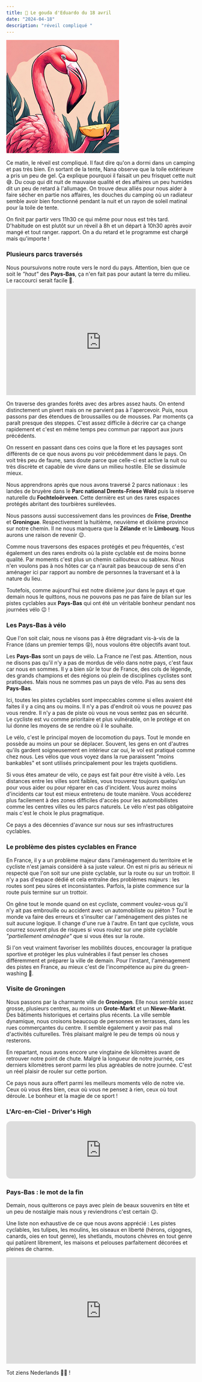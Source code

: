 ```yaml
---
title: 🧀 Le gouda d'Eduardo du 18 avril
date: "2024-04-18"
description: "réveil compliqué "
---
```


![Gouda d'Eduardo](../gouda_eduardo.png)

Ce matin, le réveil est compliqué. Il faut dire qu'on a dormi dans un camping et pas très bien. En sortant de la tente, Nana observe que la toile extérieure a pris un peu de gel. Ça explique pourquoi il faisait un peu frisquet cette nuit 😅. Du coup qui dit nuit de mauvaise qualité et des affaires un peu humides dit un peu de retard à l'allumage. 
On trouve deux alliés pour nous aider à faire sécher en partie nos affaires, les douches du camping où un radiateur semble avoir bien fonctionné pendant la nuit et un rayon de soleil matinal pour la toile de tente. 

On finit par partir vers 11h30 ce qui même pour nous est très tard. D'habitude on est plutôt sur un réveil à 8h et un départ à 10h30 après avoir mangé et tout ranger.  rapport. On a du retard et le programme est chargé mais qu'importe !

### Plusieurs parcs traversés

Nous poursuivons notre route vers le nord du pays. Attention, bien que ce soit le *"haut"* des **Pays-Bas**, ça n'en fait pas pour autant la terre du milieu. Le raccourci serait facile 🤔.

<div style="width: 100%; height: 0; position: relative; padding-bottom: 56%;"><iframe src="https://giphy.com/embed/IWBHK9CLAkKPK" style="top: 0; left: 0; width: 100%; height: 100%; position: absolute; border: 0;" allowfullscreen scrolling="no" allow="encrypted-media;" class="giphy-embed"></iframe></div>

On traverse des grandes forêts avec des arbres assez hauts. On entend distinctement un pivert mais on ne parvient pas à l'apercevoir. Puis, nous passons par des étendues de broussailles ou de mousses. Par moments ça paraît presque des steppes. C'est assez difficile à décrire car ça change rapidement et c'est en même temps peu commun par rapport aux jours précédents.

On ressent en passant dans ces coins que la flore et les paysages sont différents de ce que nous avons pu voir précédemment dans le pays. On voit très peu de faune, sans doute parce que celle-ci est active la nuit ou très discrète et capable de vivre dans un milieu hostile. Elle se dissimule mieux.

Nous apprendrons après que nous avons traversé 2 parcs nationaux : les landes de bruyère dans le **Parc national Drents-Friese Wold** puis la réserve naturelle du **Fochteloërveen**. Cette dernière est un des rares espaces protégés abritant des tourbières surélevées. 

Nous passons aussi successivement dans les provinces de **Frise**, **Drenthe** et **Groningue**. Respectivement la huitième, neuvième et dixième province sur notre chemin. Il ne nous manquera que la **Zélande** et le **Limbourg**. Nous aurons une raison de revenir 😉.

Comme nous traversons des espaces protégés et peu fréquentés, c'est également un des rares endroits où la piste cyclable est de moins bonne qualité. Par moments c'est plus un chemin caillouteux ou sableux. Nous n'en voulons pas à nos hôtes car ça n'aurait pas beaucoup de sens d'en aménager ici par rapport au nombre de personnes la traversant et à la nature du lieu. 

Toutefois, comme aujourd'hui est notre dixième jour dans le pays et que demain nous le quittons, nous ne pouvons pas ne pas faire de bilan sur les pistes cyclables aux **Pays-Bas** qui ont été un véritable bonheur pendant nos journées vélo 😉 !

### Les Pays-Bas à vélo 

Que l'on soit clair, nous ne visons pas à être dégradant vis-à-vis de la France (dans un premier temps 😝), nous voulons être objectifs avant tout.

Les **Pays-Bas** sont un pays de vélo. La France ne l'est pas. Attention, nous ne disons pas qu'il n'y a pas de mordus de vélo dans notre pays, c'est faux car nous en sommes. Il y a bien sûr le tour de France, des cols de légende, des grands champions et des régions où plein de disciplines cyclistes sont pratiquées. Mais nous ne sommes pas un pays de vélo. Pas au sens des **Pays-Bas**.

Ici, toutes les pistes cyclables sont impeccables comme si elles avaient été faites il y a cinq ans ou moins. Il n'y a pas d'endroit où vous ne pouvez pas vous rendre. Il n'y a pas de piste où vous ne vous sentez pas en sécurité. Le cycliste est vu comme prioritaire et plus vulnérable, on le protège et on lui donne les moyens de se rendre où il le souhaite. 

Le vélo, c'est le principal moyen de locomotion du pays. Tout le monde en possède au moins un pour se déplacer. Souvent, les gens en ont d'autres qu'ils gardent soigneusement en intérieur car oui, le vol est pratiqué comme chez nous. Les vélos que vous voyez dans la rue paraissent "moins bankables" et sont utilisés principalement pour les trajets quotidiens.

Si vous êtes amateur de vélo, ce pays est fait pour être visité à vélo. Les distances entre les villes sont faibles, vous trouverez toujours quelqu'un pour vous aider ou pour réparer en cas d'incident. Vous aurez moins d'incidents car tout est mieux entretenu de toute manière. Vous accéderez plus facilement à des zones difficiles d'accès pour les automobilistes comme les centres villes ou les parcs naturels. Le vélo n'est pas obligatoire mais c'est le choix le plus pragmatique.

Ce pays a des décennies d'avance sur nous sur ses infrastructures cyclables.

### Le problème des pistes cyclables en France

En France, il y a un problème majeur dans l'aménagement du territoire et le cycliste n'est jamais considéré à sa juste valeur. On est ni pris au sérieux ni respecté que l'on soit sur une piste cyclable, sur la route ou sur un trottoir. Il n'y a pas d'espace dédié et cela entraîne des problèmes majeurs : les routes sont peu sûres et inconsistantes. Parfois, la piste commence sur la route puis termine sur un trottoir. 

On gêne tout le monde quand on est cycliste, comment voulez-vous qu'il n'y ait pas embrouille ou accident avec un automobiliste ou piéton ? Tout le monde va faire des erreurs et s'insulter car l'aménagement des pistes ne suit aucune logique. Il change d'une rue à l'autre. En tant que cycliste, vous courrez souvent plus de risques si vous roulez sur une piste cyclable *"partiellement aménagée"* que si vous êtes sur la route.

Si l'on veut vraiment favoriser les mobilités douces, encourager la pratique sportive et protéger les plus vulnérables il faut penser les choses différemment et préparer la ville de demain. Pour l'instant, l'aménagement des pistes en France, au mieux c'est de l'incompétence au pire du green-washing 😬.

### Visite de Groningen
Nous passons par la charmante ville de **Groningen**. Elle nous semble assez grosse, plusieurs centres, au moins un **Grote-Markt** et un **Niewe-Markt**. Des bâtiments historiques et certains plus récents. La ville semble dynamique, nous croisons beaucoup de personnes en terrasses, dans les rues commerçantes du centre. Il semble également y avoir pas mal d'activités culturelles. Très plaisant malgré le peu de temps où nous y resterons.

En repartant, nous avons encore une vingtaine de kilomètres avant de retrouver notre point de chute. Malgré la longueur de notre journée, ces derniers kilomètres seront parmi les plus agréables de notre journée. C'est un réel plaisir de rouler sur cette portion. 

Ce pays nous aura offert parmi les meilleurs moments vélo de notre vie. Ceux où vous êtes bien, ceux où vous ne pensez à rien, ceux où tout déroule. Le bonheur et la magie de ce sport !  

### L'Arc-en-Ciel - Driver's High

<iframe style="border-radius:12px" src="https://open.spotify.com/embed/track/4eL14qmwVFFgXoOqy9fWOt?utm_source=generator" width="100%" height="152" frameBorder="0" allow="autoplay; clipboard-write; encrypted-media; picture-in-picture" loading="lazy"></iframe>

### Pays-Bas : le mot de la fin

Demain, nous quitterons ce pays avec plein de beaux souvenirs en tête et un peu de nostalgie mais nous y reviendrons c'est certain 😉.

Une liste non exhaustive de ce que nous avons apprécié :
Les pistes cyclables, les tulipes, les moulins, les oiseaux en liberté (hérons, cigognes, canards, oies en tout genre), les shetlands, moutons chèvres en tout genre qui patûrent librement, les maisons et pelouses parfaitement décorées et pleines de charme.

<div style="width: 100%; height: 0; position: relative; padding-bottom: 56%;"><iframe src="https://giphy.com/embed/NHh7D7qR0LTSDtfu8p" style="top: 0; left: 0; width: 100%; height: 100%; position: absolute; border: 0;" allowfullscreen scrolling="no" allow="encrypted-media;" class="giphy-embed"></iframe></div>

Tot ziens Nederlands 🧡🌷 !